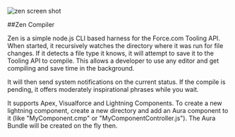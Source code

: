 

![zen screen shot](http://i.imgur.com/o2Oaudo.gif)

##Zen Compiler

Zen is a simple node.js CLI based harness for the Force.com Tooling API. When started, it recursively watches the directory where it was run for file changes.  If it detects a file type it knows, it will attempt to save it to the Tooling API to compile.  This allows a developer to use any editor and get compiling and save time in the background.

It will then send system notifications on the current status.  If the compile is pending, it offers moderately inspirational phrases while you wait.

It supports Apex, Visualforce and Lightning Components.  To create a new lightning component, create a new directory and add an Aura component to it (like "MyComponent.cmp" or "MyComponentController.js").  The Aura Bundle will be created on the fly then.
